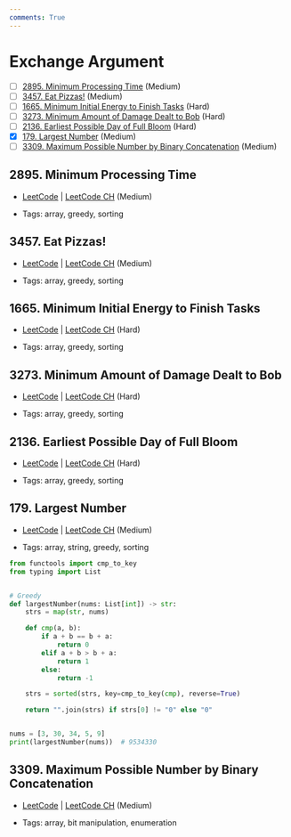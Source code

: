 ```yaml
---
comments: True
---
```


# Exchange Argument

- [ ] [2895. Minimum Processing Time](https://leetcode.cn/problems/minimum-processing-time/) (Medium)
- [ ] [3457. Eat Pizzas!](https://leetcode.cn/problems/eat-pizzas/) (Medium)
- [ ] [1665. Minimum Initial Energy to Finish Tasks](https://leetcode.cn/problems/minimum-initial-energy-to-finish-tasks/) (Hard)
- [ ] [3273. Minimum Amount of Damage Dealt to Bob](https://leetcode.cn/problems/minimum-amount-of-damage-dealt-to-bob/) (Hard)
- [ ] [2136. Earliest Possible Day of Full Bloom](https://leetcode.cn/problems/earliest-possible-day-of-full-bloom/) (Hard)
- [x] [179. Largest Number](https://leetcode.cn/problems/largest-number/) (Medium)
- [ ] [3309. Maximum Possible Number by Binary Concatenation](https://leetcode.cn/problems/maximum-possible-number-by-binary-concatenation/) (Medium)

## 2895. Minimum Processing Time

-   [LeetCode](https://leetcode.com/problems/minimum-processing-time/) | [LeetCode CH](https://leetcode.cn/problems/minimum-processing-time/) (Medium)

-   Tags: array, greedy, sorting

## 3457. Eat Pizzas!

-   [LeetCode](https://leetcode.com/problems/eat-pizzas/) | [LeetCode CH](https://leetcode.cn/problems/eat-pizzas/) (Medium)

-   Tags: array, greedy, sorting

## 1665. Minimum Initial Energy to Finish Tasks

-   [LeetCode](https://leetcode.com/problems/minimum-initial-energy-to-finish-tasks/) | [LeetCode CH](https://leetcode.cn/problems/minimum-initial-energy-to-finish-tasks/) (Hard)

-   Tags: array, greedy, sorting

## 3273. Minimum Amount of Damage Dealt to Bob

-   [LeetCode](https://leetcode.com/problems/minimum-amount-of-damage-dealt-to-bob/) | [LeetCode CH](https://leetcode.cn/problems/minimum-amount-of-damage-dealt-to-bob/) (Hard)

-   Tags: array, greedy, sorting

## 2136. Earliest Possible Day of Full Bloom

-   [LeetCode](https://leetcode.com/problems/earliest-possible-day-of-full-bloom/) | [LeetCode CH](https://leetcode.cn/problems/earliest-possible-day-of-full-bloom/) (Hard)

-   Tags: array, greedy, sorting

## 179. Largest Number

-   [LeetCode](https://leetcode.com/problems/largest-number/) | [LeetCode CH](https://leetcode.cn/problems/largest-number/) (Medium)

-   Tags: array, string, greedy, sorting

```python title="179. Largest Number - Python Solution"
from functools import cmp_to_key
from typing import List


# Greedy
def largestNumber(nums: List[int]) -> str:
    strs = map(str, nums)

    def cmp(a, b):
        if a + b == b + a:
            return 0
        elif a + b > b + a:
            return 1
        else:
            return -1

    strs = sorted(strs, key=cmp_to_key(cmp), reverse=True)

    return "".join(strs) if strs[0] != "0" else "0"


nums = [3, 30, 34, 5, 9]
print(largestNumber(nums))  # 9534330

```

## 3309. Maximum Possible Number by Binary Concatenation

-   [LeetCode](https://leetcode.com/problems/maximum-possible-number-by-binary-concatenation/) | [LeetCode CH](https://leetcode.cn/problems/maximum-possible-number-by-binary-concatenation/) (Medium)

-   Tags: array, bit manipulation, enumeration
